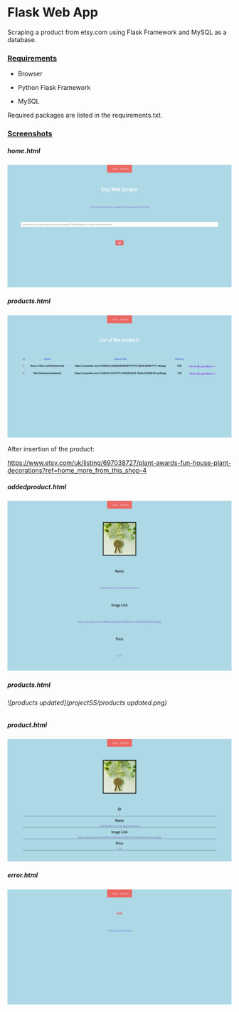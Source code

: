 # Flask Web App

 Scraping a product from etsy.com using Flask Framework and MySQL as a database.



### <u>Requirements</u>

* Browser

* Python Flask Framework

* MySQL

  

Required packages are listed in the requirements.txt.

### <u>Screenshots</u>

##### home.html

![home](projectSS/home.png)

##### products.html

![products](projectSS/products.png)



After insertion of the product:

https://www.etsy.com/uk/listing/697038727/plant-awards-fun-house-plant-decorations?ref=home_more_from_this_shop-4

##### addedproduct.html

![addedproduct](projectSS/addedproduct.png)

##### products.html

###### ![products updated](projectSS/products updated.png)

##### product.html

![specificproduct](projectSS/specificproduct.png)

##### error.html

##### ![error](projectSS/error.png)

